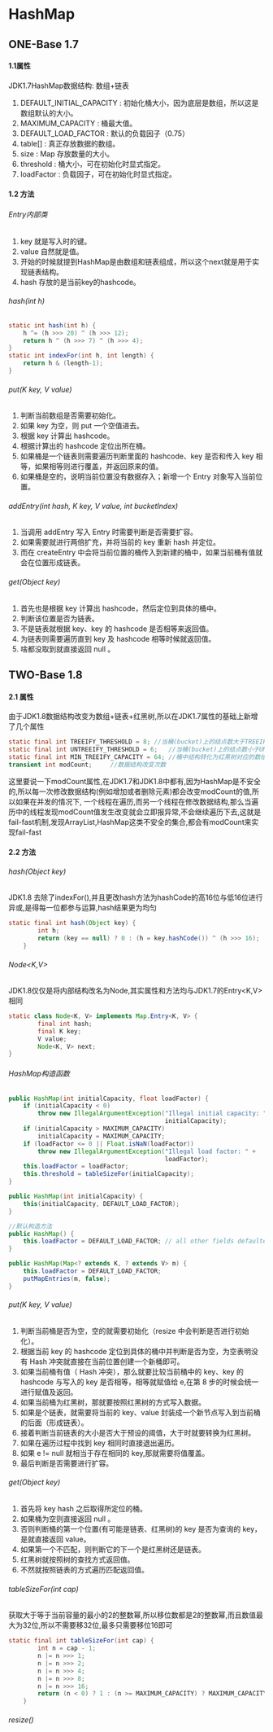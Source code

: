 # HashMap
## ONE-Base 1.7
#### 1.1属性 
JDK1.7HashMap数据结构: 数组+链表
1. DEFAULT_INITIAL_CAPACITY : 初始化桶大小，因为底层是数组，所以这是数组默认的大小。
2. MAXIMUM_CAPACITY : 桶最大值。
3. DEFAULT_LOAD_FACTOR : 默认的负载因子（0.75）
4. table[] :  真正存放数据的数组。
5. size : Map 存放数量的大小。
6. threshold : 桶大小，可在初始化时显式指定。
7. loadFactor : 负载因子，可在初始化时显式指定。

#### 1.2 方法 
###### Entry内部类
1. key 就是写入时的键。
2. value 自然就是值。
3. 开始的时候就提到HashMap是由数组和链表组成，所以这个next就是用于实现链表结构。
4. hash 存放的是当前key的hashcode。

###### hash(int h)
```java
static int hash(int h) {  
    h ^= (h >>> 20) ^ (h >>> 12);  
    return h ^ (h >>> 7) ^ (h >>> 4);  
}  
static int indexFor(int h, int length) {  
    return h & (length-1);  
}  
```
###### put(K key, V value)
1. 判断当前数组是否需要初始化。
2. 如果 key 为空，则 put 一个空值进去。
3. 根据 key 计算出 hashcode。
4. 根据计算出的 hashcode 定位出所在桶。
5. 如果桶是一个链表则需要遍历判断里面的 hashcode、key 是否和传入 key 相等，如果相等则进行覆盖，并返回原来的值。
6. 如果桶是空的，说明当前位置没有数据存入；新增一个 Entry 对象写入当前位置。

###### addEntry(int hash, K key, V value, int bucketIndex)
1. 当调用 addEntry 写入 Entry 时需要判断是否需要扩容。
2. 如果需要就进行两倍扩充，并将当前的 key 重新 hash 并定位。
3. 而在 createEntry 中会将当前位置的桶传入到新建的桶中，如果当前桶有值就会在位置形成链表。

###### get(Object key)
1. 首先也是根据 key 计算出 hashcode，然后定位到具体的桶中。
2. 判断该位置是否为链表。
3. 不是链表就根据 key、key 的 hashcode 是否相等来返回值。
4. 为链表则需要遍历直到 key 及 hashcode 相等时候就返回值。
5. 啥都没取到就直接返回 null 。

## TWO-Base 1.8
#### 2.1 属性
由于JDK1.8数据结构改变为数组+链表+红黑树,所以在JDK1.7属性的基础上新增了几个属性
```java
static final int TREEIFY_THRESHOLD = 8;	//当桶(bucket)上的结点数大于TREEIFY_THRESHOLD时会转成红黑树
static final int UNTREEIFY_THRESHOLD = 6;	//当桶(bucket)上的结点数小于UNTREEIFY_THRESHOLD时树转链表
static final int MIN_TREEIFY_CAPACITY = 64;	//桶中结构转化为红黑树对应的数组的最小容量，如果当前容量小于它，就不会将链表转化为红黑树，而是用resize()代替
transient int modCount;     //数据结构改变次数
```
这里要说一下modCount属性,在JDK1.7和JDK1.8中都有,因为HashMap是不安全的,所以每一次修改数据结构(例如增加或者删除元素)都会改变modCount的值,所以如果在并发的情况下,
一个线程在遍历,而另一个线程在修改数据结构,那么当遍历中的线程发现modCount值发生改变就会立即报异常,不会继续遍历下去,这就是fail-fast机制,发现ArrayList,HashMap这类不安全的集合,都会有modCount来实现fail-fast

#### 2.2 方法
###### hash(Object key)
JDK1.8 去除了indexFor(),并且更改hash方法为hashCode的高16位与低16位进行异或,是得每一位都参与运算,hash结果更为均匀
```java
static final int hash(Object key) {
        int h;
        return (key == null) ? 0 : (h = key.hashCode()) ^ (h >>> 16);
    }
```

###### Node<K,V>
JDK1.8仅仅是将内部结构改名为Node,其实属性和方法均与JDK1.7的Entry<K,V>相同
```java
static class Node<K, V> implements Map.Entry<K, V> {
        final int hash;
        final K key;
        V value;
        Node<K, V> next;
}
```

###### HashMap构造函数
```java
public HashMap(int initialCapacity, float loadFactor) {
    if (initialCapacity < 0)
        throw new IllegalArgumentException("Illegal initial capacity: " +
                                           initialCapacity);
    if (initialCapacity > MAXIMUM_CAPACITY)
        initialCapacity = MAXIMUM_CAPACITY;
    if (loadFactor <= 0 || Float.isNaN(loadFactor))
        throw new IllegalArgumentException("Illegal load factor: " +
                                           loadFactor);
    this.loadFactor = loadFactor;
    this.threshold = tableSizeFor(initialCapacity);
}

public HashMap(int initialCapacity) {
    this(initialCapacity, DEFAULT_LOAD_FACTOR);
}

//默认构造方法
public HashMap() {
    this.loadFactor = DEFAULT_LOAD_FACTOR; // all other fields defaulted
}

public HashMap(Map<? extends K, ? extends V> m) {
    this.loadFactor = DEFAULT_LOAD_FACTOR;
    putMapEntries(m, false);
}
```

###### put(K key, V value)
1. 判断当前桶是否为空，空的就需要初始化（resize 中会判断是否进行初始化）。
2. 根据当前 key 的 hashcode 定位到具体的桶中并判断是否为空，为空表明没有 Hash 冲突就直接在当前位置创建一个新桶即可。
3. 如果当前桶有值（ Hash 冲突），那么就要比较当前桶中的 key、key 的 hashcode 与写入的 key 是否相等，相等就赋值给 e,在第 8 步的时候会统一进行赋值及返回。
4. 如果当前桶为红黑树，那就要按照红黑树的方式写入数据。
5. 如果是个链表，就需要将当前的 key、value 封装成一个新节点写入到当前桶的后面（形成链表）。
6. 接着判断当前链表的大小是否大于预设的阈值，大于时就要转换为红黑树。
7. 如果在遍历过程中找到 key 相同时直接退出遍历。
8. 如果 e != null 就相当于存在相同的 key,那就需要将值覆盖。
9. 最后判断是否需要进行扩容。

###### get(Object key)
1. 首先将 key hash 之后取得所定位的桶。
2. 如果桶为空则直接返回 null 。
3. 否则判断桶的第一个位置(有可能是链表、红黑树)的 key 是否为查询的 key，是就直接返回 value。
4. 如果第一个不匹配，则判断它的下一个是红黑树还是链表。
5. 红黑树就按照树的查找方式返回值。
6. 不然就按照链表的方式遍历匹配返回值。

###### tableSizeFor(int cap)
获取大于等于当前容量的最小的2的整数幂,所以移位数都是2的整数幂,而且数值最大为32位,所以不需要移32位,最多只需要移位16即可
```java
static final int tableSizeFor(int cap) {
        int n = cap - 1;
        n |= n >>> 1;
        n |= n >>> 2;
        n |= n >>> 4;
        n |= n >>> 8;
        n |= n >>> 16;
        return (n < 0) ? 1 : (n >= MAXIMUM_CAPACITY) ? MAXIMUM_CAPACITY : n + 1;
    }
```

###### resize()
